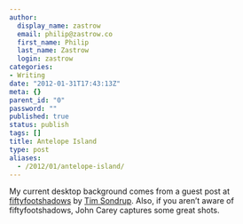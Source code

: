 ```yaml
---
author:
  display_name: zastrow
  email: philip@zastrow.co
  first_name: Philip
  last_name: Zastrow
  login: zastrow
categories:
- Writing
date: "2012-01-31T17:43:13Z"
meta: {}
parent_id: "0"
password: ""
published: true
status: publish
tags: []
title: Antelope Island
type: post
aliases:
  - /2012/01/antelope-island/
---
```

<p>My current desktop background comes from a guest post at <a href="http://fiftyfootshadows.net">fiftyfootshadows</a> by <a href="http://timsondrup.com/">Tim Sondrup</a>. Also, if you aren’t aware of fiftyfootshadows, John Carey captures some great shots.</p>
